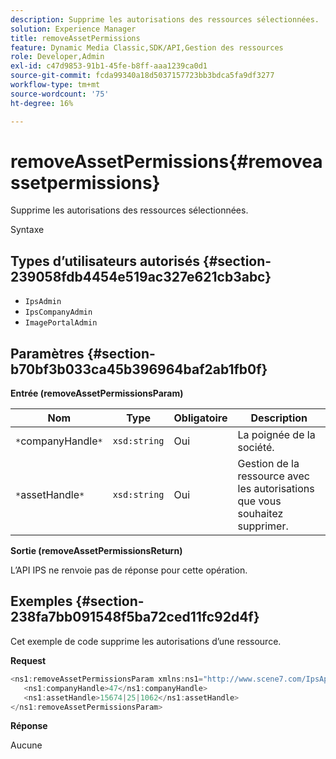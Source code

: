 ```yaml
---
description: Supprime les autorisations des ressources sélectionnées.
solution: Experience Manager
title: removeAssetPermissions
feature: Dynamic Media Classic,SDK/API,Gestion des ressources
role: Developer,Admin
exl-id: c47d9853-91b1-45fe-b8ff-aaa1239ca0d1
source-git-commit: fcda99340a18d5037157723bb3bdca5fa9df3277
workflow-type: tm+mt
source-wordcount: '75'
ht-degree: 16%

---
```


# removeAssetPermissions{#removeassetpermissions}

Supprime les autorisations des ressources sélectionnées.

Syntaxe

## Types d’utilisateurs autorisés {#section-239058fdb4454e519ac327e621cb3abc}

* `IpsAdmin`
* `IpsCompanyAdmin`
* `ImagePortalAdmin`

## Paramètres {#section-b70bf3b033ca45b396964baf2ab1fb0f}

**Entrée (removeAssetPermissionsParam)**

| Nom | Type | Obligatoire | Description |
|---|---|---|---|
| `*`companyHandle`*` | `xsd:string` | Oui | La poignée de la société. |
| `*`assetHandle`*` | `xsd:string` | Oui | Gestion de la ressource avec les autorisations que vous souhaitez supprimer. |

**Sortie (removeAssetPermissionsReturn)**

L’API IPS ne renvoie pas de réponse pour cette opération.

## Exemples {#section-238fa7bb091548f5ba72ced11fc92d4f}

Cet exemple de code supprime les autorisations d’une ressource.

**Request**

```java
<ns1:removeAssetPermissionsParam xmlns:ns1="http://www.scene7.com/IpsApi/xsd">
   <ns1:companyHandle>47</ns1:companyHandle>
   <ns1:assetHandle>15674|25|1062</ns1:assetHandle>
</ns1:removeAssetPermissionsParam>
```

**Réponse**

Aucune
